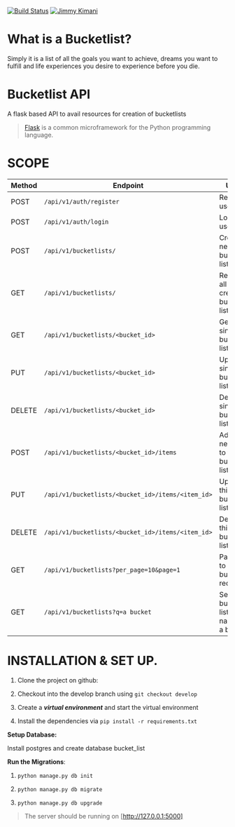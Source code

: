 [![Build Status](https://travis-ci.org/jimmykimani/Bucketlist.svg?branch=master)](https://travis-ci.org/jimmykimani/Bucketlist) [![Jimmy Kimani](https://img.shields.io/badge/Jmmy%20Kimani-Checkpoint2-green.svg)]()

# What is a Bucketlist?

Simply it is a list of all the goals you want to achieve, dreams you want to fulfill and life experiences you desire to experience before you die.

# Bucketlist API

A flask based API to avail resources for creation of bucketlists
>[Flask](http://flask.pocoo.org/) is a common microframework for the Python programming language.

# SCOPE

|Method | Endpoint | Usage |
| ---- | ---- | --------------- |
|POST| `/api/v1/auth/register` |  Register a user. |
|POST| `/api/v1/auth/login` | Login user.|
|POST| `/api/v1/bucketlists/` | Create a new bucket list. |
|GET| `/api/v1/bucketlists/` | Retrieve all the created bucket lists. |
|GET| `/api/v1/bucketlists/<bucket_id>` | Get a single bucket list. |
|PUT| `/api/v1/bucketlists/<bucket_id>` | Update a single bucket list. |
|DELETE| `/api/v1/bucketlists/<bucket_id>` | Delete single bucket list. |
|POST| `/api/v1/bucketlists/<bucket_id>/items` | Add a new item to this bucket list. |
|PUT|`/api/v1/bucketlists/<bucket_id>/items/<item_id>` | Update this bucket list. |
|DELETE|`/api/v1/bucketlists/<bucket_id>/items/<item_id>` | Delete this single bucket list. |
|GET| `/api/v1/bucketlists?per_page=10&page=1` | Pagination to get 10 bucket list records.|
|GET| `/api/v1/bucketlists?q=a bucket` | Search for bucket lists with name like a bucket. 

# INSTALLATION & SET UP.

1. Clone the project on github: 

2. Checkout into the develop branch using ```git checkout develop```

3. Create a ***virtual environment*** and start the virtual environment

4. Install the dependencies via ```pip install -r requirements.txt```

**Setup Database:**

Install postgres and create database bucket_list

**Run the Migrations**:
1. ```python manage.py db init```

2. ```python manage.py db migrate```

3. ```python manage.py db upgrade```

> The server should be running on [http://127.0.0.1:5000] 
